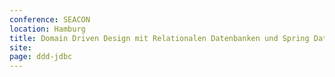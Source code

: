 ```yaml
---
conference: SEACON
location: Hamburg
title: Domain Driven Design mit Relationalen Datenbanken und Spring Data JDBC.
site: 
page: ddd-jdbc
---
```

